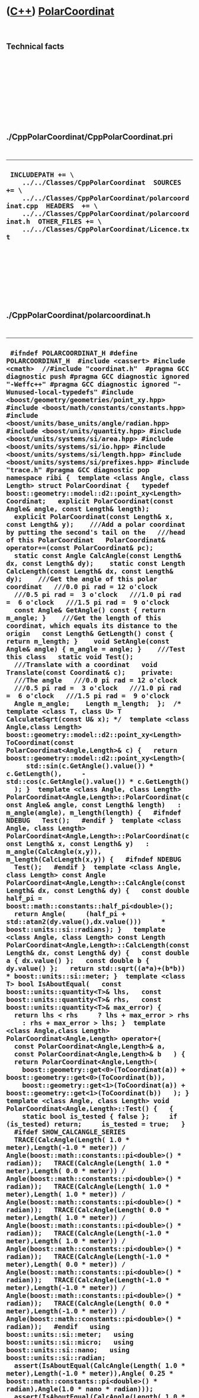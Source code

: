 
 

 

 

 

 

([C++](Cpp.md)) [PolarCoordinat](CppPolarCoordinat.md)
========================================================

 

Technical facts
---------------

 

 

 

 

 

 

./CppPolarCoordinat/CppPolarCoordinat.pri
-----------------------------------------

 

  --------------------------------------------------------------------------------------------------------------------------------------------------------------------------------------------------------------------------------------------------------------------
  ` INCLUDEPATH += \     ../../Classes/CppPolarCoordinat  SOURCES += \     ../../Classes/CppPolarCoordinat/polarcoordinat.cpp  HEADERS  += \     ../../Classes/CppPolarCoordinat/polarcoordinat.h  OTHER_FILES += \     ../../Classes/CppPolarCoordinat/Licence.txt`
  --------------------------------------------------------------------------------------------------------------------------------------------------------------------------------------------------------------------------------------------------------------------

 

 

 

 

 

./CppPolarCoordinat/polarcoordinat.h
------------------------------------

 

  -----------------------------------------------------------------------------------------------------------------------------------------------------------------------------------------------------------------------------------------------------------------------------------------------------------------------------------------------------------------------------------------------------------------------------------------------------------------------------------------------------------------------------------------------------------------------------------------------------------------------------------------------------------------------------------------------------------------------------------------------------------------------------------------------------------------------------------------------------------------------------------------------------------------------------------------------------------------------------------------------------------------------------------------------------------------------------------------------------------------------------------------------------------------------------------------------------------------------------------------------------------------------------------------------------------------------------------------------------------------------------------------------------------------------------------------------------------------------------------------------------------------------------------------------------------------------------------------------------------------------------------------------------------------------------------------------------------------------------------------------------------------------------------------------------------------------------------------------------------------------------------------------------------------------------------------------------------------------------------------------------------------------------------------------------------------------------------------------------------------------------------------------------------------------------------------------------------------------------------------------------------------------------------------------------------------------------------------------------------------------------------------------------------------------------------------------------------------------------------------------------------------------------------------------------------------------------------------------------------------------------------------------------------------------------------------------------------------------------------------------------------------------------------------------------------------------------------------------------------------------------------------------------------------------------------------------------------------------------------------------------------------------------------------------------------------------------------------------------------------------------------------------------------------------------------------------------------------------------------------------------------------------------------------------------------------------------------------------------------------------------------------------------------------------------------------------------------------------------------------------------------------------------------------------------------------------------------------------------------------------------------------------------------------------------------------------------------------------------------------------------------------------------------------------------------------------------------------------------------------------------------------------------------------------------------------------------------------------------------------------------------------------------------------------------------------------------------------------------------------------------------------------------------------------------------------------------------------------------------------------------------------------------------------------------------------------------------------------------------------------------------------------------------------------------------------------------------------------------------------------------------------------------------------------------------------------------------------------------------------------------------------------------------------------------------------------------------------------------------------------------------------------------------------------------------------------------------------------------------------------------------------------------------------------------------------------------------------------------------------------------------------------------------------------------------------------------------------------------------------------------------------------------------------------------------------------------------------------------------------------------------------------------------------------------------------------------------------------------------------------------------------------------------------------------------------------------------------------------------------------------------------------------------------------------------------------------------------------------------------------------------------------------------------------------------------------------------------------------------------------------------------------------------------------------------------------------------------------------------------------------------------------------------------------------------------------------------------------------------------------------------------------------------------------------------------------------------------------------------------------------------------------------------------------------------------------------------------------------------------------------------------------------------------------------------------------------------------------------------------------------------------------------------------------------------------------------------------------------------------------------------------------------------------------------------------------------------------------------------------------------------------------------------------------------------------------------------------------------------------------------------------------------------------------------------------------------------------------------------------------------------------------------------------------------------------------------------------------------------------------------------------------------------------------------------------------------------------------------------------------------------------------------------------------------------------------------------------------------------------------------------------------------------------------------------------------------------------------------------------------------------------------------------------------------------------------------------------------------------------------------------------------------------------------------------------------------------------------------------------------------------------------------------------------------------------------------------------------------------------------------------------------------------------------------------------------------------------------------------------------------------------------------------------------------------------------------------------------------------------------------------------------------------------------------------------------------------------------------------------------------------------------------------------------------------------------------------------------------------------------------------------------------------------------------------------------------------------------------------------------------------------------------------------------------------------------------------------------------------------------------------------------------------------------------------------------------------------------------------------------------------------------------------------------------------------------------------------------------------------------------------------------------------------------------------------------------------------------------------------------------------------------------------------------------------------------------------------------------------------------------------------------------------------------------------------------------------------------------------------------------------------------------------------------------------------------------------------------------------------------------------------------------------------------------------------------------------------------------------------------------------------------------------------------------------------------------------------------------------------------------------------------------------------------------------------------------------------------------------------------------------------------------------------------------------------------------------------------------------------------------------------------------------------------------------------------------------------------------------------------------------------------------------------------------------------------------------------------------------------------------------------------------------------------------------------------------------------------------------------------------------------------------------------------------------------------------------------------------------------------------------------------------------------------------------------------------------------------------------------------------------------------------------------------------------------------------------------------------------------------------------------------------------------------------------------------------------------------------------------------------------------------------------------------------------------------------------------------------------------------------------------------------------------------------------------------------------------------------------------
  ` #ifndef POLARCOORDINAT_H #define POLARCOORDINAT_H  #include <cassert> #include <cmath>  //#include "coordinat.h"  #pragma GCC diagnostic push #pragma GCC diagnostic ignored "-Weffc++" #pragma GCC diagnostic ignored "-Wunused-local-typedefs" #include <boost/geometry/geometries/point_xy.hpp> #include <boost/math/constants/constants.hpp> #include <boost/units/base_units/angle/radian.hpp> #include <boost/units/quantity.hpp> #include <boost/units/systems/si/area.hpp> #include <boost/units/systems/si/io.hpp> #include <boost/units/systems/si/length.hpp> #include <boost/units/systems/si/prefixes.hpp> #include "trace.h" #pragma GCC diagnostic pop  namespace ribi {  template <class Angle, class Length> struct PolarCoordinat {   typedef boost::geometry::model::d2::point_xy<Length> Coordinat;   explicit PolarCoordinat(const Angle& angle, const Length& length);   explicit PolarCoordinat(const Length& x, const Length& y);    ///Add a polar coordinat by putting the second's tail on the   ///head of this PolarCoordinat   PolarCoordinat& operator+=(const PolarCoordinat& pc);    static const Angle CalcAngle(const Length& dx, const Length& dy);    static const Length CalcLength(const Length& dx, const Length& dy);    ///Get the angle of this polar coordinat   ///0.0 pi rad = 12 o'clock   ///0.5 pi rad =  3 o'clock   ///1.0 pi rad =  6 o'clock   ///1.5 pi rad =  9 o'clock   const Angle& GetAngle() const { return m_angle; }    ///Get the length of this coordinat, which equals its distance to the origin   const Length& GetLength() const { return m_length; }    void SetAngle(const Angle& angle) { m_angle = angle; }    ///Test this class   static void Test();     ///Translate with a coordinat   void Translate(const Coordinat& c);    private:   ///The angle   ///0.0 pi rad = 12 o'clock   ///0.5 pi rad =  3 o'clock   ///1.0 pi rad =  6 o'clock   ///1.5 pi rad =  9 o'clock   Angle m_angle;    Length m_length;  };  /* template <class T, class U> T CalculateSqrt(const U& x); */  template <class Angle,class Length> boost::geometry::model::d2::point_xy<Length> ToCoordinat(const PolarCoordinat<Angle,Length>& c) {   return boost::geometry::model::d2::point_xy<Length>(      std::sin(c.GetAngle().value()) * c.GetLength(),     -std::cos(c.GetAngle().value()) * c.GetLength()   ); }  template <class Angle, class Length> PolarCoordinat<Angle,Length>::PolarCoordinat(const Angle& angle, const Length& length)   : m_angle(angle), m_length(length) {   #ifndef NDEBUG   Test();   #endif }  template <class Angle, class Length> PolarCoordinat<Angle,Length>::PolarCoordinat(const Length& x, const Length& y)   : m_angle(CalcAngle(x,y)), m_length(CalcLength(x,y)) {   #ifndef NDEBUG   Test();   #endif }  template <class Angle, class Length> const Angle PolarCoordinat<Angle,Length>::CalcAngle(const Length& dx, const Length& dy) {   const double half_pi = boost::math::constants::half_pi<double>();   return Angle(     (half_pi + std::atan2(dy.value(),dx.value()))     * boost::units::si::radians); }   template <class Angle, class Length> const Length PolarCoordinat<Angle,Length>::CalcLength(const Length& dx, const Length& dy) {   const double a { dx.value() };   const double b { dy.value() };   return std::sqrt((a*a)+(b*b)) * boost::units::si::meter; }  template <class T> bool IsAboutEqual(   const boost::units::quantity<T>& lhs,   const boost::units::quantity<T>& rhs,   const boost::units::quantity<T>& max_error) {   return lhs < rhs     ? lhs + max_error > rhs     : rhs + max_error > lhs; }  template <class Angle,class Length> PolarCoordinat<Angle,Length> operator+(   const PolarCoordinat<Angle,Length>& a,   const PolarCoordinat<Angle,Length>& b   ) {   return PolarCoordinat<Angle,Length>(     boost::geometry::get<0>(ToCoordinat(a)) + boost::geometry::get<0>(ToCoordinat(b)),     boost::geometry::get<1>(ToCoordinat(a)) + boost::geometry::get<1>(ToCoordinat(b))   ); }  template <class Angle, class Length> void PolarCoordinat<Angle,Length>::Test() {   {     static bool is_tested { false };     if (is_tested) return;     is_tested = true;   }   #ifdef SHOW_CALCANGLE_SERIES   TRACE(CalcAngle(Length( 1.0 * meter),Length(-1.0 * meter)) / Angle(boost::math::constants::pi<double>() * radian));   TRACE(CalcAngle(Length( 1.0 * meter),Length( 0.0 * meter)) / Angle(boost::math::constants::pi<double>() * radian));   TRACE(CalcAngle(Length( 1.0 * meter),Length( 1.0 * meter)) / Angle(boost::math::constants::pi<double>() * radian));   TRACE(CalcAngle(Length( 0.0 * meter),Length( 1.0 * meter)) / Angle(boost::math::constants::pi<double>() * radian));   TRACE(CalcAngle(Length(-1.0 * meter),Length( 1.0 * meter)) / Angle(boost::math::constants::pi<double>() * radian));   TRACE(CalcAngle(Length(-1.0 * meter),Length( 0.0 * meter)) / Angle(boost::math::constants::pi<double>() * radian));   TRACE(CalcAngle(Length(-1.0 * meter),Length(-1.0 * meter)) / Angle(boost::math::constants::pi<double>() * radian));   TRACE(CalcAngle(Length( 0.0 * meter),Length(-1.0 * meter)) / Angle(boost::math::constants::pi<double>() * radian));   #endif   using boost::units::si::meter;   using boost::units::si::micro;   using boost::units::si::nano;   using boost::units::si::radian;   assert(IsAboutEqual(CalcAngle(Length( 1.0 * meter),Length(-1.0 * meter)),Angle( 0.25 * boost::math::constants::pi<double>() * radian),Angle(1.0 * nano * radian)));   assert(IsAboutEqual(CalcAngle(Length( 1.0 * meter),Length( 0.0 * meter)),Angle( 0.50 * boost::math::constants::pi<double>() * radian),Angle(1.0 * nano * radian)));   assert(IsAboutEqual(CalcAngle(Length( 1.0 * meter),Length( 1.0 * meter)),Angle( 0.75 * boost::math::constants::pi<double>() * radian),Angle(1.0 * nano * radian)));   assert(IsAboutEqual(CalcAngle(Length( 0.0 * meter),Length( 1.0 * meter)),Angle( 1.00 * boost::math::constants::pi<double>() * radian),Angle(1.0 * nano * radian)));   assert(IsAboutEqual(CalcAngle(Length(-1.0 * meter),Length( 1.0 * meter)),Angle( 1.25 * boost::math::constants::pi<double>() * radian),Angle(1.0 * nano * radian)));   assert(IsAboutEqual(CalcAngle(Length(-1.0 * meter),Length( 0.0 * meter)),Angle( 1.50 * boost::math::constants::pi<double>() * radian),Angle(1.0 * nano * radian)));   assert(IsAboutEqual(CalcAngle(Length(-1.0 * meter),Length(-1.0 * meter)),Angle(-0.25 * boost::math::constants::pi<double>() * radian),Angle(1.0 * nano * radian)));   {     PolarCoordinat c(Length(1.0 * nano * meter),Length(-1.0 * meter));     assert(IsAboutEqual(c.GetAngle(),Angle(1.0 * nano * radian),Angle(1.0 * nano * radian)));     assert(IsAboutEqual(c.GetLength(),Length(1.0 * meter),Length(1.0 * nano * meter)));   }   {     PolarCoordinat c(Length(1.0 * meter),Length(1.0 * meter));     assert(IsAboutEqual(c.GetAngle(),Angle(0.75 * boost::math::constants::pi<double>() * radian),Angle(1.0 * nano * radian)));     assert(IsAboutEqual(c.GetLength(),Length(std::sqrt(2.0) * meter),Length(1.0 * nano * meter)));   }   //Conversion to Coordinat   using boost::geometry::get;   {     const PolarCoordinat<Angle,Length> p(       Angle(0.0 * boost::math::constants::pi<double>() * radian),       Length(1.0 * meter)     );     const Coordinat c(ToCoordinat(p));     assert(get<0>(c) > Length(-1.0 * micro * meter));     assert(get<0>(c) < Length( 1.0 * micro * meter));     assert(get<1>(c) > Length(-1.00001 * meter));     assert(get<1>(c) < Length(-0.99999 * meter));   }   {     const PolarCoordinat<Angle,Length> p(Angle(0.5 * boost::math::constants::pi<double>() * radian),Length(1.0 * meter));     const Coordinat c(ToCoordinat(p));     assert(get<1>(c) > Length(-1.0 * micro * meter));     assert(get<1>(c) < Length( 1.0 * micro * meter));     assert(get<0>(c) > Length(0.99999 * meter));     assert(get<0>(c) < Length(1.00001 * meter));   }   {     const PolarCoordinat<Angle,Length> p(Angle(1.0 * boost::math::constants::pi<double>() * radian),Length(1.0 * meter));     const Coordinat c(ToCoordinat(p));     assert(get<0>(c) > Length(-1.0 * micro * meter));     assert(get<0>(c) < Length( 1.0 * micro * meter));     assert(get<1>(c) > Length(0.99999 * meter));     assert(get<1>(c) < Length(1.00001 * meter));   }   {     const PolarCoordinat<Angle,Length> p(Angle(1.5 * boost::math::constants::pi<double>() * radian),Length(1.0 * meter));     const Coordinat c(ToCoordinat(p));     assert(get<1>(c) > Length(-1.0 * micro * meter));     assert(get<1>(c) < Length( 1.0 * micro * meter));     assert(get<0>(c) > Length(-1.00001 * meter));     assert(get<0>(c) < Length(-0.99999 * meter));   }   {     const PolarCoordinat<Angle,Length> p(Angle(2.0 * boost::math::constants::pi<double>() * radian),Length(1.0 * meter));     const Coordinat c(ToCoordinat(p));     assert(get<0>(c) > Length(-1.0 * micro * meter));     assert(get<0>(c) < Length( 1.0 * micro * meter));     assert(get<1>(c) > Length(-1.00001 * meter));     assert(get<1>(c) < Length(-0.99999 * meter));   }   //Translate   {     const PolarCoordinat<Angle,Length> c(Length(1.0 * meter),Length(1.0 * meter));     PolarCoordinat<Angle,Length> d(c);     d.Translate(Coordinat(Length(2.0 * meter),Length(2.0 * meter)));     assert(IsAboutEqual(c.GetAngle(),d.GetAngle(),Angle(1.0 * nano * radian)));   }   {     const PolarCoordinat<Angle,Length> c(Length(-1.0 * meter),Length(1.0 * meter));     PolarCoordinat<Angle,Length> d(c);     d.Translate(Coordinat(Length(-2.0 * meter),Length(2.0 * meter)));     assert(IsAboutEqual(c.GetAngle(),d.GetAngle(),Angle(1.0 * nano * radian)));   }   {     const PolarCoordinat<Angle,Length> c(Length( 3.0 * meter),Length( 4.0 * meter));     const PolarCoordinat<Angle,Length> d(Length(-3.0 * meter),Length(-4.0 * meter));     PolarCoordinat<Angle,Length> e(d);     e.Translate(Coordinat(Length(6.0 * meter),Length(8.0 * meter)));     assert(IsAboutEqual(c.GetAngle(),e.GetAngle(),Angle(1.0 * nano * radian)));     assert(IsAboutEqual(c.GetLength(),e.GetLength(),Length(1.0 * nano * meter)));   } }  template <class Angle, class Length> void PolarCoordinat<Angle,Length>::Translate(const Coordinat& c) {   using boost::geometry::get;   const Coordinat this_coordinat(ToCoordinat(*this));   const Coordinat delta_coordinat(     get<0>(this_coordinat) + get<0>(c),     get<1>(this_coordinat) + get<1>(c)   );   const PolarCoordinat<Angle,Length> new_coordinat(     get<0>(delta_coordinat),     get<1>(delta_coordinat)   );   m_angle = new_coordinat.GetAngle();   m_length = new_coordinat.GetLength(); }  } //~namespace ribi  #endif // POLARCOORDINAT_H`
  -----------------------------------------------------------------------------------------------------------------------------------------------------------------------------------------------------------------------------------------------------------------------------------------------------------------------------------------------------------------------------------------------------------------------------------------------------------------------------------------------------------------------------------------------------------------------------------------------------------------------------------------------------------------------------------------------------------------------------------------------------------------------------------------------------------------------------------------------------------------------------------------------------------------------------------------------------------------------------------------------------------------------------------------------------------------------------------------------------------------------------------------------------------------------------------------------------------------------------------------------------------------------------------------------------------------------------------------------------------------------------------------------------------------------------------------------------------------------------------------------------------------------------------------------------------------------------------------------------------------------------------------------------------------------------------------------------------------------------------------------------------------------------------------------------------------------------------------------------------------------------------------------------------------------------------------------------------------------------------------------------------------------------------------------------------------------------------------------------------------------------------------------------------------------------------------------------------------------------------------------------------------------------------------------------------------------------------------------------------------------------------------------------------------------------------------------------------------------------------------------------------------------------------------------------------------------------------------------------------------------------------------------------------------------------------------------------------------------------------------------------------------------------------------------------------------------------------------------------------------------------------------------------------------------------------------------------------------------------------------------------------------------------------------------------------------------------------------------------------------------------------------------------------------------------------------------------------------------------------------------------------------------------------------------------------------------------------------------------------------------------------------------------------------------------------------------------------------------------------------------------------------------------------------------------------------------------------------------------------------------------------------------------------------------------------------------------------------------------------------------------------------------------------------------------------------------------------------------------------------------------------------------------------------------------------------------------------------------------------------------------------------------------------------------------------------------------------------------------------------------------------------------------------------------------------------------------------------------------------------------------------------------------------------------------------------------------------------------------------------------------------------------------------------------------------------------------------------------------------------------------------------------------------------------------------------------------------------------------------------------------------------------------------------------------------------------------------------------------------------------------------------------------------------------------------------------------------------------------------------------------------------------------------------------------------------------------------------------------------------------------------------------------------------------------------------------------------------------------------------------------------------------------------------------------------------------------------------------------------------------------------------------------------------------------------------------------------------------------------------------------------------------------------------------------------------------------------------------------------------------------------------------------------------------------------------------------------------------------------------------------------------------------------------------------------------------------------------------------------------------------------------------------------------------------------------------------------------------------------------------------------------------------------------------------------------------------------------------------------------------------------------------------------------------------------------------------------------------------------------------------------------------------------------------------------------------------------------------------------------------------------------------------------------------------------------------------------------------------------------------------------------------------------------------------------------------------------------------------------------------------------------------------------------------------------------------------------------------------------------------------------------------------------------------------------------------------------------------------------------------------------------------------------------------------------------------------------------------------------------------------------------------------------------------------------------------------------------------------------------------------------------------------------------------------------------------------------------------------------------------------------------------------------------------------------------------------------------------------------------------------------------------------------------------------------------------------------------------------------------------------------------------------------------------------------------------------------------------------------------------------------------------------------------------------------------------------------------------------------------------------------------------------------------------------------------------------------------------------------------------------------------------------------------------------------------------------------------------------------------------------------------------------------------------------------------------------------------------------------------------------------------------------------------------------------------------------------------------------------------------------------------------------------------------------------------------------------------------------------------------------------------------------------------------------------------------------------------------------------------------------------------------------------------------------------------------------------------------------------------------------------------------------------------------------------------------------------------------------------------------------------------------------------------------------------------------------------------------------------------------------------------------------------------------------------------------------------------------------------------------------------------------------------------------------------------------------------------------------------------------------------------------------------------------------------------------------------------------------------------------------------------------------------------------------------------------------------------------------------------------------------------------------------------------------------------------------------------------------------------------------------------------------------------------------------------------------------------------------------------------------------------------------------------------------------------------------------------------------------------------------------------------------------------------------------------------------------------------------------------------------------------------------------------------------------------------------------------------------------------------------------------------------------------------------------------------------------------------------------------------------------------------------------------------------------------------------------------------------------------------------------------------------------------------------------------------------------------------------------------------------------------------------------------------------------------------------------------------------------------------------------------------------------------------------------------------------------------------------------------------------------------------------------------------------------------------------------------------------------------------------------------------------------------------------------------------------------------------------------------------------------------------------------------------------------------------------------------------------------------

 

 

 

 

 

./CppPolarCoordinat/polarcoordinat.cpp
--------------------------------------

 

  ------------------------------------------------------------------------------------------------------------------------------------------------------------------------------------------------------------------------------------------------------------------------------------------------------------------------------------------------------------------------------------------------------------------------------------------------------------------------------------------------------------------------------------------------------------------------------------------------------------------------------------------------------------------------
  ` #pragma GCC diagnostic push #pragma GCC diagnostic ignored "-Weffc++" #include "polarcoordinat.h" #pragma GCC diagnostic pop  /* template<> double CalculateSqrt<double,double>(const double& x) {   static_assert(     !std::is_same<       double,boost       ::units::quantity<boost::units::si::length>>(),"");   return std::sqrt(x); }  template<> boost::units::quantity<boost::units::si::length>   CalculateSqrt<     boost::units::quantity<boost::units::si::length>,     boost::units::quantity<boost::units::si::area>   >(   const boost::units::quantity<boost::units::si::area>& x) {   return std::sqrt(x.value()) * boost::units::si::meter; } */`
  ------------------------------------------------------------------------------------------------------------------------------------------------------------------------------------------------------------------------------------------------------------------------------------------------------------------------------------------------------------------------------------------------------------------------------------------------------------------------------------------------------------------------------------------------------------------------------------------------------------------------------------------------------------------------

 

 

 

 

 

 

This page has been created by the [tool](Tools.md)
[CodeToHtml](ToolCodeToHtml.md)
